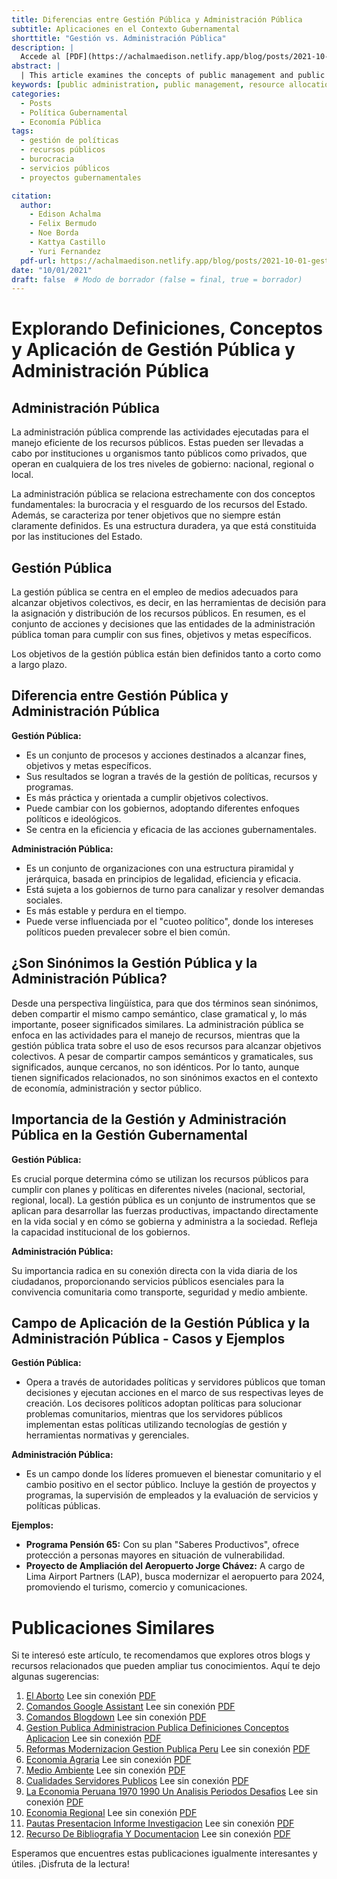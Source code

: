 ```yaml
---
title: Diferencias entre Gestión Pública y Administración Pública
subtitle: Aplicaciones en el Contexto Gubernamental
shorttitle: "Gestión vs. Administración Pública"
description: |
  Accede al [PDF](https://achalmaedison.netlify.app/blog/posts/2021-10-01-gestion-publica-administracion-publica-definiciones-conceptos-aplicacion/index.pdf) completo aquí.
abstract: |
  | This article examines the concepts of public management and public administration, detailing their definitions, differences, and applications within the governmental context. Public administration involves the efficient handling of public resources by various institutions across different government levels, focusing on bureaucratic structures and resource safeguarding. On the other hand, public management emphasizes the use of appropriate means to achieve collective goals through policy implementation, resource allocation, and program management. The paper discusses how these two areas, while related, differ in their dynamism, objectives, and impact on public life, providing concrete examples like the "Pensión 65" program and the Jorge Chávez Airport expansion to illustrate their practical application.
keywords: [public administration, public management, resource allocation, policy implementation, public sector]
categories:
  - Posts
  - Política Gubernamental
  - Economía Pública
tags:
  - gestión de políticas  
  - recursos públicos  
  - burocracia  
  - servicios públicos  
  - proyectos gubernamentales

citation:
  author:
    - Edison Achalma 
    - Felix Bermudo
    - Noe Borda 
    - Kattya Castillo 
    - Yuri Fernandez
  pdf-url: https://achalmaedison.netlify.app/blog/posts/2021-10-01-gestion-publica-administracion-publica-definiciones-conceptos-aplicacion/index.pdf
date: "10/01/2021"
draft: false  # Modo de borrador (false = final, true = borrador)
---
```








# Explorando Definiciones, Conceptos y Aplicación de Gestión Pública y Administración Pública

## Administración Pública

La administración pública comprende las actividades ejecutadas para el manejo eficiente de los recursos públicos. Estas pueden ser llevadas a cabo por instituciones u organismos tanto públicos como privados, que operan en cualquiera de los tres niveles de gobierno: nacional, regional o local.

La administración pública se relaciona estrechamente con dos conceptos fundamentales: la burocracia y el resguardo de los recursos del Estado. Además, se caracteriza por tener objetivos que no siempre están claramente definidos. Es una estructura duradera, ya que está constituida por las instituciones del Estado.

## Gestión Pública

La gestión pública se centra en el empleo de medios adecuados para alcanzar objetivos colectivos, es decir, en las herramientas de decisión para la asignación y distribución de los recursos públicos. En resumen, es el conjunto de acciones y decisiones que las entidades de la administración pública toman para cumplir con sus fines, objetivos y metas específicos.

Los objetivos de la gestión pública están bien definidos tanto a corto como a largo plazo. 

## Diferencia entre Gestión Pública y Administración Pública

**Gestión Pública:**

- Es un conjunto de procesos y acciones destinados a alcanzar fines, objetivos y metas específicos.
- Sus resultados se logran a través de la gestión de políticas, recursos y programas.
- Es más práctica y orientada a cumplir objetivos colectivos.
- Puede cambiar con los gobiernos, adoptando diferentes enfoques políticos e ideológicos.
- Se centra en la eficiencia y eficacia de las acciones gubernamentales.

**Administración Pública:**

- Es un conjunto de organizaciones con una estructura piramidal y jerárquica, basada en principios de legalidad, eficiencia y eficacia.
- Está sujeta a los gobiernos de turno para canalizar y resolver demandas sociales.
- Es más estable y perdura en el tiempo.
- Puede verse influenciada por el "cuoteo político", donde los intereses políticos pueden prevalecer sobre el bien común.

## ¿Son Sinónimos la Gestión Pública y la Administración Pública?

Desde una perspectiva lingüística, para que dos términos sean sinónimos, deben compartir el mismo campo semántico, clase gramatical y, lo más importante, poseer significados similares. La administración pública se enfoca en las actividades para el manejo de recursos, mientras que la gestión pública trata sobre el uso de esos recursos para alcanzar objetivos colectivos. A pesar de compartir campos semánticos y gramaticales, sus significados, aunque cercanos, no son idénticos. Por lo tanto, aunque tienen significados relacionados, no son sinónimos exactos en el contexto de economía, administración y sector público.

## Importancia de la Gestión y Administración Pública en la Gestión Gubernamental

**Gestión Pública:**

Es crucial porque determina cómo se utilizan los recursos públicos para cumplir con planes y políticas en diferentes niveles (nacional, sectorial, regional, local). La gestión pública es un conjunto de instrumentos que se aplican para desarrollar las fuerzas productivas, impactando directamente en la vida social y en cómo se gobierna y administra a la sociedad. Refleja la capacidad institucional de los gobiernos.

**Administración Pública:**

Su importancia radica en su conexión directa con la vida diaria de los ciudadanos, proporcionando servicios públicos esenciales para la convivencia comunitaria como transporte, seguridad y medio ambiente.

## Campo de Aplicación de la Gestión Pública y la Administración Pública - Casos y Ejemplos

**Gestión Pública:**

- Opera a través de autoridades políticas y servidores públicos que toman decisiones y ejecutan acciones en el marco de sus respectivas leyes de creación. Los decisores políticos adoptan políticas para solucionar problemas comunitarios, mientras que los servidores públicos implementan estas políticas utilizando tecnologías de gestión y herramientas normativas y gerenciales.

**Administración Pública:**

- Es un campo donde los líderes promueven el bienestar comunitario y el cambio positivo en el sector público. Incluye la gestión de proyectos y programas, la supervisión de empleados y la evaluación de servicios y políticas públicas.

**Ejemplos:**

- **Programa Pensión 65:** Con su plan "Saberes Productivos", ofrece protección a personas mayores en situación de vulnerabilidad.
- **Proyecto de Ampliación del Aeropuerto Jorge Chávez:** A cargo de Lima Airport Partners (LAP), busca modernizar el aeropuerto para 2024, promoviendo el turismo, comercio y comunicaciones.



# Publicaciones Similares

Si te interesó este artículo, te recomendamos que explores otros blogs y recursos relacionados que pueden ampliar tus conocimientos. Aquí te dejo algunas sugerencias:


1. [El Aborto](https://achalmaedison.netlify.app/blog/posts/2015-05-14-el-aborto) Lee sin conexión [PDF](https://achalmaedison.netlify.app/blog/posts/2015-05-14-el-aborto/index.pdf)
2. [Comandos Google Assistant](https://achalmaedison.netlify.app/blog/posts/2020-05-23-comandos-google-assistant) Lee sin conexión [PDF](https://achalmaedison.netlify.app/blog/posts/2020-05-23-comandos-google-assistant/index.pdf)
3. [Comandos Blogdown](https://achalmaedison.netlify.app/blog/posts/2021-07-14-comandos-blogdown) Lee sin conexión [PDF](https://achalmaedison.netlify.app/blog/posts/2021-07-14-comandos-blogdown/index.pdf)
4. [Gestion Publica Administracion Publica Definiciones Conceptos Aplicacion](https://achalmaedison.netlify.app/blog/posts/2021-10-01-gestion-publica-administracion-publica-definiciones-conceptos-aplicacion) Lee sin conexión [PDF](https://achalmaedison.netlify.app/blog/posts/2021-10-01-gestion-publica-administracion-publica-definiciones-conceptos-aplicacion/index.pdf)
5. [Reformas Modernizacion Gestion Publica Peru](https://achalmaedison.netlify.app/blog/posts/2021-10-01-reformas-modernizacion-gestion-publica-peru) Lee sin conexión [PDF](https://achalmaedison.netlify.app/blog/posts/2021-10-01-reformas-modernizacion-gestion-publica-peru/index.pdf)
6. [Economia Agraria](https://achalmaedison.netlify.app/blog/posts/2022-04-22-economia-agraria) Lee sin conexión [PDF](https://achalmaedison.netlify.app/blog/posts/2022-04-22-economia-agraria/index.pdf)
7. [Medio Ambiente](https://achalmaedison.netlify.app/blog/posts/2022-06-02-medio-ambiente) Lee sin conexión [PDF](https://achalmaedison.netlify.app/blog/posts/2022-06-02-medio-ambiente/index.pdf)
8. [Cualidades Servidores Publicos](https://achalmaedison.netlify.app/blog/posts/2023-05-11-cualidades-servidores-publicos) Lee sin conexión [PDF](https://achalmaedison.netlify.app/blog/posts/2023-05-11-cualidades-servidores-publicos/index.pdf)
9. [La Economia Peruana 1970 1990 Un Analisis Periodos Desafios](https://achalmaedison.netlify.app/blog/posts/2023-05-12-la-economia-peruana-1970-1990-un-analisis-periodos-desafios) Lee sin conexión [PDF](https://achalmaedison.netlify.app/blog/posts/2023-05-12-la-economia-peruana-1970-1990-un-analisis-periodos-desafios/index.pdf)
10. [Economia Regional](https://achalmaedison.netlify.app/blog/posts/2023-05-16-economia-regional) Lee sin conexión [PDF](https://achalmaedison.netlify.app/blog/posts/2023-05-16-economia-regional/index.pdf)
11. [Pautas Presentacion Informe Investigacion](https://achalmaedison.netlify.app/blog/posts/2023-06-03-pautas-presentacion-informe-investigacion) Lee sin conexión [PDF](https://achalmaedison.netlify.app/blog/posts/2023-06-03-pautas-presentacion-informe-investigacion/index.pdf)
12. [Recurso De Bibliografia Y Documentacion](https://achalmaedison.netlify.app/blog/posts/2025-01-12-recurso-de-bibliografia-y-documentacion) Lee sin conexión [PDF](https://achalmaedison.netlify.app/blog/posts/2025-01-12-recurso-de-bibliografia-y-documentacion/index.pdf)


Esperamos que encuentres estas publicaciones igualmente interesantes y útiles. ¡Disfruta de la lectura!

